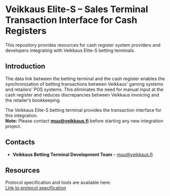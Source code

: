 # Veikkaus Elite-S – Sales Terminal Transaction Interface for Cash Registers

This repository provides resources for cash register system providers and developers integrating with Veikkaus Elite-S betting terminals.

## Introduction

The data link between the betting terminal and the cash register enables the synchronization of betting transactions between Veikkaus’ gaming systems and retailers’ POS systems. This eliminates the need for manual input at the cash register and reduces discrepancies between Veikkaus invoicing and the retailer’s bookkeeping.  

The Veikkaus Elite-S betting terminal provides the transaction interface for this integration.  
**Note:** Please contact **muu@veikkaus.fi** before starting any new integration project.

## Contacts

- **Veikkaus Betting Terminal Development Team** – muu@veikkaus.fi  


## Resources

Protocol specification and tools are available here:  
[Link to protocol specification](eki/docs/protocol_v3.md)